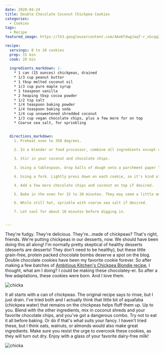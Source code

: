 ```yaml
---
date: 2020-04-24
title: Double Chocolate Coconut Chickpea Cookies
categories: 
  - Cookies
tags:
  - Recipe
featured_image: https://lh3.googleusercontent.com/4AoKfdwgJaqf-r_xGcqqZ53KnDNjYfHXmE7D9L80iBAqthbU2KRKp0jHUUBaJF1B5XUjZ6HwrBB9CqqFyP7j2A8vNLzMf4i-0hMqR4YFZhh_iRRYi3XC5JrVLAM2XzZ_kSkGUA5FDweCvMe0nAPhAKhMlWfu3POVejzCG_NnMLRGxT_stBrWn5RypCGWT_4PxsXFzF_cHpYp4ExHYLw8zWEt4cERzwB3orObxZWdLAgOUIY_NKtE3AJvlFMELFTKEfTluLo5buEGp8vIut40YHqe1oAoB8jBz6ukM0-SdhV9uG84_Bx440mv5CH8nuAGyFgnOs9ngsiFzq-AJJ4qfFlDjV6dDSo4JQY0hE2Ka_S3SHFyniBrhN78x8FeBk5HoecFid444nyR-gA-BqQpgfRu6cPlrqDSLnS51N_QQNFGahvXsAODn0455OwmahwvkIGy2TOnetKTMlWmQNsMQ5Q98cNrM25w_2irUjri4gioBRGqDqyw2JWUYRi0Ggd7hAHz8dgl72hPEKRNfclEUgE__9yrKl4_xmCOKXQAvXaNw99YJ4iJSIL4Zq79F7tqZawFPTVx-ayDiyUSFVF0Z-lSUuAkKe0X0MHluFyRErSD2sYWOG3uEZMLYrEpD96pVbaZ3by-vQ663XY0OsW0BHwdcViGC3u5lsCyvY-SUCO94P_a4J5I1Ao0RKdhDmgYSC7QWj-yOmeeH6Ia04lMAJ_zSU5Km1RtlRZYnS8TseMOny0dAewoLLA=w2048-h1366-no 

recipe:
  servings: 8 to 10 cookies
  prep: 15 min
  cook: 20 min
  
  ingredients_markdown: |-
    * 1 can (15 ounces) chickpeas, drained
    * 1/3 cup peanut butter
    * 1 tbsp melted coconut oil
    * 1/3 cup pure maple syrup
    * 1 teaspoon vanilla
    * 2 heaping tbsp cocoa powder
    * 1/2 tsp salt
    * 1/4 teaspoon baking powder
    * 1/4 teaspoon baking soda
    * 1/4 cup unsweetened shredded coconut
    * 1/3 cup vegan chocolate chips, plus a few more for on top
    * Coarse sea salt, for sprinkling

    
  directions_markdown:
    1. Preheat oven to 350 degrees.
    
    2. In a blender or food processor, combine all ingredients except coconut and chocolate chips. Blend until smooth.

    3. Stir in your coconut and chocolate chips.
    
    3. Using a tablespoon, drop balls of dough onto a parchment paper lined cookie sheet. The dough will be wetter than regular cookie dough (almost like really thick panckes). Don't be alarmed! It's gonna work out.

    4. Using a fork. Lightly press down on each cookie, so it's kind of a flattened ball shap. These won't melt down as much as other cookies so it's best to flatten them a bit beforehand.

    4. Add a few more chocolate chips and coconut on top if desired.

    5. Bake in the oven for 15 to 20 minutes. They may seem a little mushy still, but they will firm up as they cool.

    6. While still hot, sprinkle with coarse sea salt if desired.

    7. Let cool for about 10 minutes before digging in.


---
```

They're fudgy. They're delicious. They're...made of chickpeas? That's right, friends. We're putting chickpeas in our desserts, now. We should have been doing this all along! I'm normally pretty skeptical of healthy desserts (desserts are desserts! They don't need to be healthy), but these little grain-free, protein packed chocolate bombs deserve a spot on the blog. Double chocolate cookies have been my favorite cookie forever. So after making a few batches of [Ambitious Kitchen's Chickpea Blondie recipe](https://www.ambitiouskitchen.com/flourless-chocolate-chip-chickpea-blondies-with-sea-salt-vegan-gluten-free-healthy/), I thought, what am I doing? I could be making these chocolatey-er. So after a few adaptations, these cookies were born. And I love them.

![chicka](https://lh3.googleusercontent.com/XZddFA2XaimVxIWscLkyTtpzyq-0eH4pLB8cKE_KhtqV6s8UWS-XERRDEtaMjUeL3ncKnu3ILxAoOl56EW-OnrmNro2jpidvKOrUIgI-Qz-o-NMdaqfhIF5yWjNVixjk7cOSWD0fpbp6hZC6tBwltffwSGiOa1hGh93xKtEk5H50zXAaf3uU1hOm7wquWgodZK75bLgtSXU7yM3Ijo6fQ3mDQCnrFlAEdsP1PxnRkfzHsPIln7FH-WAOCTUPmr-tS6TMIHAFcpOg34ybDPSyvh5u_cD0JXe3P_tWT9Rnp7x8bPNh671LR1tmR6f8qEtyAoszQQK0EHQz8U-KZwDpSx7Hk8p116QriJvIagBz6DchkFWxOiyMzrg7GQHmdKNiy8F_jOgx3h6NRskHfKjYxRT484UpyNDVNAIHiGz8Z3pOYVIZKTee0DHnvpGhfWDx-4CAlDA5GWp6GYYalDT2h8K8cPzmNx1qzlFzYT8X90X_yiLtqmAY96hg8oeR-u5BwlDVyv87iw45s1wNGCyAr3q22rhTCi3SD6fWncfB4b8AUbGaXcD0mUNWdPsR_yPFbfD2NJlg5OOmL92uBvZWHldrC5igIpaLWHmpm7YdTmpxUkFFW9TaHVLbrOxz-bMmw2CiAN3q3cq9c2gRYrg_BVegInttMHhikt4JD1R5KhAXtLmr0lJjVvNd5SLQSTZU4mVQjrH7MntSkYXUChngabSjTRag2AzqpphEFsmu5G0JOmZlE5Tq0Gw=w958-h1434-no) 

It all starts with a can of chickpeas. The original recipe says to rinse, but I just drain. I've tried both and I actually think that little bit of aquafaba (chickpea water) that remains on the chickpeas helps fluff them up. Up to you. Blend with the other ingredients, mix in coconut shreds and your favorite chocolate chips, and you've got a dangerous combo. Try not to eat it all before baking. Or do if that's what suits your fancy. I haven't tried these, but I think oats, walnuts, or almonds would also make great ingredients. Make sure you resist the urge to overcook these cookies, as they will turn out dry. Enjoy with a glass of your favorite dairy-free milk! 

![chicka](https://lh3.googleusercontent.com/Lgm6qv9NMPfRAVsfzGC9QjcyLeQAJ0mi-KZt762OCMIXL2fLPe79Z58oWjRNEHomdl4knXqpeBracScJYXDRZC6pCMjRwGnCRyhFzHHS8u8IzN7p2giGr3DoarYKRYxBqlzZBNbIxFNxG47eVDi7_8SO4pCU1dQIyiE8ArmcgLWmc3mJgB20F9PzUhymYiSNrdvnMA400ndPscxsCSqqKaqWOQg6YzGaX3hZA_ZTF0Tb9K9dEvxx7qWze5gQP0pTbAsHI-v053PnYKHDdMw8mjKyId6dNN7KOoxSTPtqr-UjixVDwuT9AbZEFNJLEZBOqqKC_MpVEyWV9vC7NwIdIpOqzj6CtTp1_SSp_GrQnbRVdRclpEITA4NFNh-GYMM1z-M2I-UGjV5pvX0JYnuprHhld8v254V-4EI4ZpgGHgoghSq-kkNm6LMe1fnEyPXwH3HRhyQ3dS_oeX2WbBlLqwcA5CrXcXjy6ribgXAHGSlbqGOJRbglQA2KusUhVSpeUu1X5-tGx8bIjccc5_RyCOS_O-J-KusjjzSynrr78uDovA4UbchKZFlCj-MIRiOGsJTfdgtX-5T0m3eupMkpQOXy2LMzOLByNj7HMHYOC14Tosnspfdq6vacGYpvZjJuUD8ubf9p5mnJdzWUkSDjapIuZADuUMs9xSIp28CAVwOuhdbsuYQBJxVxDpfHNByaDBCB4F1pHhW--HC7YP0kPMgQkRZpELp9w1dnTCGFDJJq9z7cANv6jy4=w700-h1274-no)




